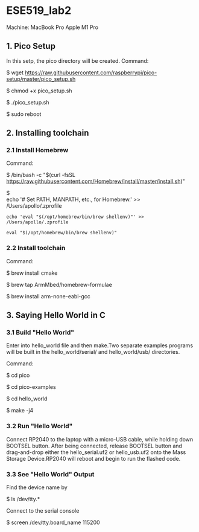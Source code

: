 # ESE519_lab2
Machine: MacBook Pro Apple M1 Pro

## 1. Pico Setup
In this setp, the pico directory will be created.
Command:

$ wget https://raw.githubusercontent.com/raspberrypi/pico-setup/master/pico_setup.sh 

$ chmod +x pico_setup.sh

$ ./pico_setup.sh

$ sudo reboot

## 2. Installing toolchain
### 2.1 Install Homebrew
Command:

$ /bin/bash -c "$(curl -fsSL
https://raw.githubusercontent.com/Homebrew/install/master/install.sh)"

$   
    echo '# Set PATH, MANPATH, etc., for Homebrew.' >> /Users/apollo/.zprofile
    
    echo 'eval "$(/opt/homebrew/bin/brew shellenv)"' >> /Users/apollo/.zprofile
    
    eval "$(/opt/homebrew/bin/brew shellenv)"

### 2.2 Install toolchain
Command:

$ brew install cmake

$ brew tap ArmMbed/homebrew-formulae

$ brew install arm-none-eabi-gcc

## 3. Saying Hello World in C
### 3.1 Build "Hello World"
Enter into hello_world file and then make.Two separate examples programs will be built in the hello_world/serial/ and hello_world/usb/ directories.

Command:

$   cd pico

$ cd pico-examples

$ cd hello_world

$ make -j4
### 3.2 Run "Hello World" 
Connect RP2040 to the laptop with a micro-USB cable, while holding down BOOTSEL button. After being connected, release BOOTSEL button and drag-and-drop either the hello_serial.uf2 or hello_usb.uf2 onto the Mass Storage Device.RP2040 will reboot and begin to run the flashed code. 
### 3.3 See "Hello World" Output

Find the device name by

$ ls /dev/tty.*

Connect to the serial console

$ screen /dev/tty.board_name 115200
